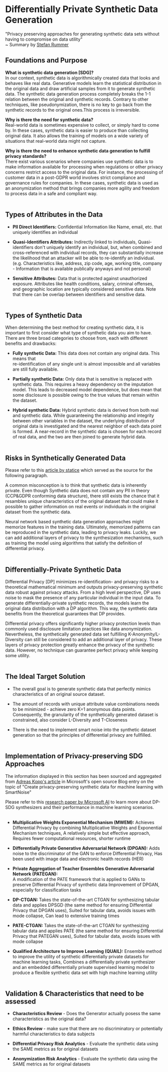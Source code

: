 # Differentially Private Synthetic Data Generation
"Privacy preserving approaches for generating synthetic data sets without having to compromise on data utility"<br/> 
~ Summary by [Stefan Rummer](https://www.linkedin.com/in/stefanrmmr/)

## Foundations and Purpose

<strong>What is synthetic data generation [SDG]? </strong> <br/>In our context, synthetic data is algorithmically created data that looks and behaves like real data. Generative models learn the statistical distribution in the original data and draw artificial samples from it to generate synthetic data. The synthetic data generation process completely breaks the 1-1 relation between the original and synthetic records. Contrary to other techniques, like pseudonymization, there is no key to go back from the synthetic records to the original ones.This process is irreversible.

<strong>Why is there the need for synthetic data?  </strong><br/>Real-world data is sometimes expensive to collect, or simply hard to come by. In these cases, synthetic data is easier to produce than collecting original data. It also allows the training of models on a wide variety of situations that real-world data might not capture. 

<strong>Why is there the need to enhance synthetic data generation to fulfill privacy standards? </strong><br/>There exist various scenarios where companies use synthetic data is to make information available for processing when regulations or other privacy concerns restrict access to the original data. For instance, the processing of customer data in a post-GDPR world involves strict compliance and governance rules for companies. In these cases, synthetic data is used as an anonymization method that brings companies more agility and freedom to process data in a safe and compliant way.<br/><br/>


## Types of Attributes in the Data

- <strong>PII Direct Identifiers:</strong> Confidential Information like Name, email, etc. that uniquely identifies an individual<br/>

- <strong>Quasi-Identifiers Attributes:</strong> Indirectly linked to individuals, Quasi-identifiers don't uniquely identify an individual, but, when combined and cross-referenced with individual records, they can substantially increase the likelihood that an attacker will be able to re-identify an individual. (e.g. Characteristics like, address, zip code, age, working title, company - Information that is available publically anyways and not personal)<br/>

- <strong>Sensitive Attributes:</strong> Data that is protected against unauthorized exposure. Attributes like health conditions, salary, criminal offenses,<br/> and geographic location are typically considered sensitive data. Note that there can be overlap between identifiers and sensitive data.<br/><br/>


## Types of Synthetic Data  

When determining the best method for creating synthetic data, it is important to first consider what type of synthetic data you aim to have. <br/>There are three broad categories to choose from, each with different benefits and drawbacks:

- <strong>Fully synthetic Data:</strong> This data does not contain any original data. This means that<br/> re-identification of any single unit is almost impossible and all variables are still fully available.<br/>

- <strong>Partially synthetic Data:</strong>
Only data that is sensitive is replaced with synthetic data. This requires a heavy dependency on the imputation model. This leads to decreased model dependence, but does mean that some disclosure is possible owing to the true values that remain within the dataset.<br/>

- <strong>Hybrid synthetic Data:</strong> Hybrid synthetic data is derived from both real and synthetic data. While guaranteeing the relationship and integrity between other variables in the dataset, the underlying distribution of original data is investigated and the nearest neighbor of each data point is formed. A near-record in the synthetic data is chosen for each record of real data, and the two are then joined to generate hybrid data.<br/><br/>


## Risks in Synthetically Generated Data

Please refer to this [article by statice](https://www.statice.ai/post/how-manage-reidentification-risks-personal-data-synthetic-data) which served as the source for the following paragraph.

A common misconception is to think that synthetic data is inherently private. Even though Synthetic data does not contain any PII in theory (CCP&GDPR conforming data structure), there still exists the chance that it resambles unique characteristics of the original dataset that could make it possible to gather information on real events or individuals in the original dataset from the synthetic data. 

Neural network based synthetic data generation approaches might memorize features in the training data. Ultimately, memorized patterns can be reproduced in the synthetic data, leading to privacy leaks. Luckily, we can add additional layers of privacy to the synthesization mechanisms, such as training the model using algorithms that satisfy the definition of differential privacy.<br/><br/>


## Differentially-Private Synthetic Data 

Differential Privacy [DP] minimizes re-identification- and privacy risks to a theoretical mathematical minimum and outputs privacy-preserving synthetic data robust against privacy attacks. From a high level perspective, DP uses noise to mask the presence of any particular individual in the input data. To generate differentially-private synthetic records, the models learn the original data distribution with a DP algorithm. This way, the synthetic data benefits from the theoretical guarantees that DP provides.

Differential privacy offers significantly higher privacy protection levels than commonly used disclosure limitation practices like data anonymization. Nevertheless, the synthetically generated data set fulfilling K-Anonymity/L-Diversity can still be considered to add an additional layer of privacy. These layers of privacy protection greatly enhance the privacy of the synthetic data. However, no technique can guarantee perfect privacy while keeping some utility. <br/><br/>


## The Ideal Target Solution 

- The overall goal is to generate synthetic data that perfectly mimics characteristics of an original source dataset.<br/>

- The amount of records with unique attribute value combinations needs to be minimized - achieve zero K=1 anonymous data points. Consequently, the granularity of the synthetically generated dataset is constrained, also consider L-Diversity and T-Closeness<br/>

- There is the need to implement smart noise into the synthetic dataset generation so that the principles of differential privacy are fullfilled.<br/><br/>


## Implementation of Privacy-preserving SDG Approaches

The information displayed in this section has been sourced and aggregated from [Adreas Kopp's article](https://cloudblogs.microsoft.com/opensource/2021/02/18/create-privacy-preserving-synthetic-data-for-machine-learning-with-smartnoise/) in Microsoft's open source Blog entry on the topic of "Create privacy-preserving synthetic data for machine learning with SmartNoise"

Please refer to this [research paper by Microsoft AI](https://arxiv.org/pdf/2011.05537.pdf) to learn more about DP-SDG synthesizers and their performance in machine learning scenarios.<br/><br/>

- <strong>Multiplicative Weights Exponential Mechanism (MWEM):</strong> Achieves Differential Privacy by combining Multiplicative Weights and Exponential Mechanism techniques, A relatively simple but effective approach, Requires fewer computational resources, shorter runtime 

- <strong>Differentially Private Generative Adversarial Network (DPGAN):</strong> Adds noise to the discriminator of the GAN to enforce Differential Privacy, Has been used with image data and electronic health records (HER) 

- <strong>Private Aggregation of Teacher Ensembles Generative Adversarial Network (PATEGAN):</strong> 	
A modification of the PATE framework that is applied to GANs to preserve Differential Privacy of synthetic data 
Improvement of DPGAN, especially for classification tasks 

- <strong>DP-CTGAN: </strong>Takes the state-of-the-art CTGAN for synthesizing tabular data and applies DPSGD (the same method for ensuring Differential Privacy that DPGAN uses), Suited for tabular data, avoids issues with mode collapse, Can lead to extensive training times 

- <strong>PATE-CTGAN: </strong>Takes the state-of-the-art CTGAN for synthesizing tabular data and applies PATE (the same method for ensuring Differential Privacy that PATEGAN uses), Suited for tabular data, avoids issues with mode collapse 

- <strong>Qualified Architecture to Improve Learning (QUAIL):</strong> Ensemble method to improve the utility of synthetic differentially private datasets for machine learning tasks, Combines a differentially private synthesizer and an embedded differentially private supervised learning model to produce a flexible synthetic data set with high machine learning utility<br/><br/> 


## Validation & Characteristics that need to be assessed 
- <strong>Characteristics Review </strong> - Does the Generator actually posess the same characteristics as the original data?
- <strong>Ethics Review </strong> - make sure that there are no discriminatory or potentially harmful characteristics to data subjects


- <strong>Differential Privacy Risk Analytics</strong> - Evaluate the synthetic data using the SAME metrics as for original datasets 
- <strong>Anonymization Risk Analytics</strong> - Evaluate the synthetic data using the SAME metrics as for original datasets<br/><br/>
